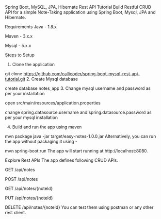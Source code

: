 Spring Boot, MySQL, JPA, Hibernate Rest API Tutorial
Build Restful CRUD API for a simple Note-Taking application using Spring Boot, Mysql, JPA and Hibernate.

Requirements
Java - 1.8.x

Maven - 3.x.x

Mysql - 5.x.x

Steps to Setup
1. Clone the application

git clone https://github.com/callicoder/spring-boot-mysql-rest-api-tutorial.git
2. Create Mysql database

create database notes_app
3. Change mysql username and password as per your installation

open src/main/resources/application.properties

change spring.datasource.username and spring.datasource.password as per your mysql installation

4. Build and run the app using maven

mvn package
java -jar target/easy-notes-1.0.0.jar
Alternatively, you can run the app without packaging it using -

mvn spring-boot:run
The app will start running at http://localhost:8080.

Explore Rest APIs
The app defines following CRUD APIs.

GET /api/notes

POST /api/notes

GET /api/notes/{noteId}

PUT /api/notes/{noteId}

DELETE /api/notes/{noteId}
You can test them using postman or any other rest client.
